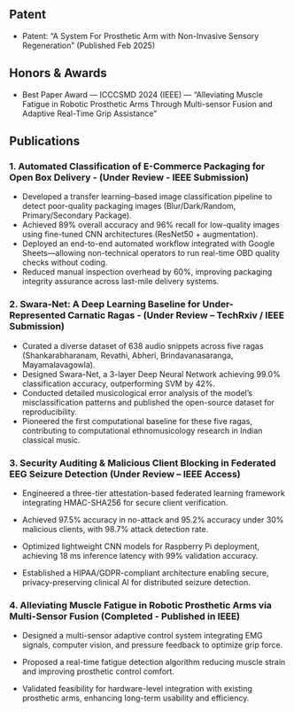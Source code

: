 
## Patent
- Patent: “A System For Prosthetic Arm with Non-Invasive Sensory Regeneration” (Published Feb 2025)

## Honors & Awards
- Best Paper Award — ICCCSMD 2024 (IEEE) — “Alleviating Muscle Fatigue in Robotic Prosthetic Arms Through Multi-sensor Fusion and Adaptive Real-Time Grip Assistance”

## Publications

### 1. Automated Classification of E-Commerce Packaging for Open Box Delivery - (Under Review - IEEE Submission)

- Developed a transfer learning–based image classification pipeline to detect poor-quality packaging images (Blur/Dark/Random, Primary/Secondary Package).
- Achieved 89% overall accuracy and 96% recall for low-quality images using fine-tuned CNN architectures (ResNet50 + augmentation).
- Deployed an end-to-end automated workflow integrated with Google Sheets—allowing non-technical operators to run real-time OBD quality checks without coding.
- Reduced manual inspection overhead by 60%, improving packaging integrity assurance across last-mile delivery systems.

### 2. Swara-Net: A Deep Learning Baseline for Under-Represented Carnatic Ragas - (Under Review – TechRxiv / IEEE Submission)

- Curated a diverse dataset of 638 audio snippets across five ragas (Shankarabharanam, Revathi, Abheri, Brindavanasaranga, Mayamalavagowla).
- Designed Swara-Net, a 3-layer Deep Neural Network achieving 99.0% classification accuracy, outperforming SVM by 42%.
- Conducted detailed musicological error analysis of the model’s misclassification patterns and published the open-source dataset for reproducibility.
- Pioneered the first computational baseline for these five ragas, contributing to computational ethnomusicology research in Indian classical music.

### 3. Security Auditing & Malicious Client Blocking in Federated EEG Seizure Detection (Under Review – IEEE Access)

- Engineered a three-tier attestation-based federated learning framework integrating HMAC-SHA256 for secure client verification.

- Achieved 97.5% accuracy in no-attack and 95.2% accuracy under 30% malicious clients, with 98.7% attack detection rate.

- Optimized lightweight CNN models for Raspberry Pi deployment, achieving 18 ms inference latency with 99% validation accuracy.

- Established a HIPAA/GDPR-compliant architecture enabling secure, privacy-preserving clinical AI for distributed seizure detection.

### 4. Alleviating Muscle Fatigue in Robotic Prosthetic Arms via Multi-Sensor Fusion (Completed - Published in IEEE)

- Designed a multi-sensor adaptive control system integrating EMG signals, computer vision, and pressure feedback to optimize grip force.

- Proposed a real-time fatigue detection algorithm reducing muscle strain and improving prosthetic control comfort.

- Validated feasibility for hardware-level integration with existing prosthetic arms, enhancing long-term usability and efficiency.